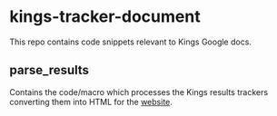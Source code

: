 # kings-tracker-document

This repo contains code snippets relevant to Kings Google docs.

## parse\_results

Contains the code/macro which processes the Kings results trackers converting them into HTML
for the [website](https://kingsski.club).
